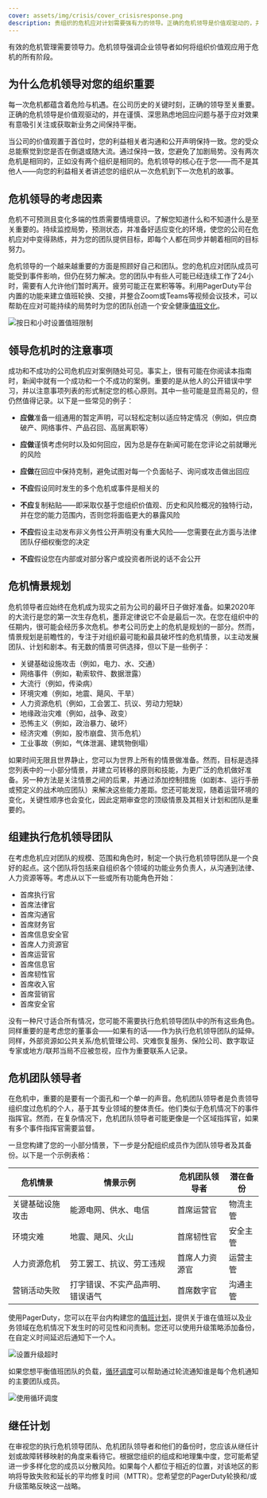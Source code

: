 ```yaml
---
cover: assets/img/crisis/cover_crisisresponse.png
description: 贵组织的危机应对计划需要强有力的领导。正确的危机领导是价值观驱动的，并在谨慎、深思熟虑地回应问题与基于应对效果有意吸引关注或获取新业务之间保持平衡。
---
```


有效的危机管理需要领导力。危机领导强调企业领导者如何将组织价值观应用于危机的所有阶段。

## 为什么危机领导对您的组织重要
每一次危机都蕴含着危险与机遇。在公司历史的关键时刻，正确的领导至关重要。正确的危机领导是价值观驱动的，并在谨慎、深思熟虑地回应问题与基于应对效果有意吸引关注或获取新业务之间保持平衡。

当公司的价值观置于首位时，您的利益相关者沟通和公开声明保持一致。您的受众总能察觉到您是否在倒退或随大流。通过保持一致，您避免了加剧局势。没有两次危机是相同的，正如没有两个组织是相同的。危机领导的核心在于您——而不是其他人——向您的利益相关者讲述您的组织从一次危机到下一次危机的故事。

## 危机领导的考虑因素

危机不可预测且变化多端的性质需要情境意识。了解您知道什么和不知道什么是至关重要的。持续监控局势，预测状态，并准备好适应变化的环境，使您的公司在危机应对中变得熟练，并为您的团队提供目标，即每个人都在同步并朝着相同的目标努力。

危机领导的一个越来越重要的方面是照顾好自己和团队。您的危机应对团队成员可能受到事件影响，但仍在努力解决。您的团队中有些人可能已经连续工作了24小时，需要有人允许他们暂时离开。疲劳可能正在累积等等。利用PagerDuty平台内置的功能来建立值班轮换、交接，并整合Zoom或Teams等视频会议技术，可以帮助在应对可能持续的局势时为您的团队创造一个安全健康[值班文化](https://goingoncall.pagerduty.com/culture/)。

![按日和小时设置值班限制](../assets/img/crisis/01_oncallrestrictions.png)

## 领导危机时的注意事项
成功和不成功的公司危机应对案例随处可见。事实上，很有可能在你阅读本指南时，新闻中就有一个成功和一个不成功的案例。重要的是从他人的公开错误中学习，并以注意事项列表的形式制定您的核心原则。其中一些可能是显而易见的，但仍然值得记录。以下是一些常见的例子：

- **应做**准备一组通用的暂定声明，可以轻松定制以适应特定情况（例如，供应商破产、网络事件、产品召回、高层离职等）

- **应做**谨慎考虑何时以及如何回应，因为总是存在新闻可能在您评论之前就曝光的风险

- **应做**在回应中保持克制，避免试图对每一个负面帖子、询问或攻击做出回应

- **不应**假设同时发生的多个危机或事件是相关的

- **不应**复制粘贴——即采取仅基于您组织价值观、历史和风险概况的独特行动，并在您的能力范围内，否则您将面临更大的暴露风险

- **不应**假设主动发布非义务性公开声明没有重大风险——您需要在此方面与法律团队仔细权衡您的决定

- **不应**假设您在内部或对部分客户或投资者所说的话不会公开

## 危机情景规划

危机领导者应始终在危机成为现实之前为公司的最坏日子做好准备。如果2020年的大流行是您的第一次生存危机，墨菲定律说它不会是最后一次。在您在组织中的任期内，很可能会经历多次危机。参考公司历史上的危机是规划的一部分。然而，情景规划是前瞻性的，专注于对组织最可能和最具破坏性的危机情景，以主动发展团队、计划和剧本。有无数的情景可供选择，但以下是一些例子：

- 关键基础设施攻击（例如，电力、水、交通）
- 网络事件（例如，勒索软件、数据泄露）
- 大流行（例如，传染病）
- 环境灾难（例如，地震、飓风、干旱）
- 人力资源危机（例如，工会罢工、抗议、劳动力短缺）
- 地缘政治灾难（例如，战争、政变）
- 恐怖主义（例如，政治暴力、破坏）
- 经济灾难（例如，股市崩盘、货币危机）
- 工业事故（例如，气体泄漏、建筑物倒塌）

如果时间无限且世界静止，您可以为世界上所有的情景做准备。然而，目标是选择您列表中的一小部分情景，并建立可转移的原则和技能，为更广泛的危机做好准备。另一种方法是关注情景之间的后果，并通过添加控制措施（如剧本、运行手册或预定义的战术响应团队）来解决这些能力差距。您还可能发现，随着运营环境的变化，关键性顺序也会变化，因此定期审查您的顶级情景及其相关计划和团队是重要的。

## 组建执行危机领导团队

在考虑危机应对团队的规模、范围和角色时，制定一个执行危机领导团队是一个良好的起点。这个团队将包括来自组织各个领域的功能业务负责人，从沟通到法律、人力资源等等。考虑从以下一些或所有功能角色开始：

- 首席执行官
- 首席法律官
- 首席沟通官
- 首席财务官
- 首席信息安全官
- 首席人力资源官
- 首席运营官
- 首席信息官
- 首席韧性官
- 首席收入官
- 首席营销官
- 首席安全官

没有一种尺寸适合所有情况，您可能不需要执行危机领导团队中的所有这些角色。同样重要的是考虑您的董事会——如果有的话——作为执行危机领导团队的延伸。同样，外部资源如公共关系/危机管理公司、灾难恢复服务、保险公司、数字取证专家或地方/联邦当局不应被忽视，应作为重要联系人记录。

## 危机团队领导者

在危机中，重要的是要有一个面孔和一个单一的声音。危机团队领导者是负责领导组织度过危机的个人，基于其专业领域的整体责任。他们类似于危机情况下的事件指挥官。然而，在复杂情况下，危机团队领导者可能更像是一个区域指挥官，如果有多个事件指挥官需要监督。

一旦您构建了您的一小部分情景，下一步是分配组织成员作为团队领导者及其备份。以下是一个示例表格：

| **危机情景** | **情景示例** | **危机团队领导者** | **潜在备份** |
| ------------------- | --------------------- | ---------------------- | -------------------- |
| 关键基础设施攻击 | 能源电网、供水、电信 | 首席运营官 | 物流主管 |
| 环境灾难 | 地震、飓风、火山 | 首席韧性官 | 安全主管 |
| 人力资源危机 | 劳工罢工、抗议、劳工违规 | 首席人力资源官 | 运营主管 |
| 营销活动失败 | 打字错误、不实产品声明、错误语气 | 首席数字官 | 沟通主管 |

使用PagerDuty，您可以在平台内构建您的[值班计划](https://support.pagerduty.com/docs/schedule-basics)，提供关于谁在值班以及业务领域在危机情况下发生时的可见性和问责制。您还可以使用升级策略添加备份，在自定义时间延迟后通知下一个人。

![设置升级超时](../assets/img/crisis/02_escalationtimeout.png)

如果您想平衡值班团队的负载，[循环调度](https://support.pagerduty.com/docs/round-robin-scheduling)可以帮助通过轮流通知谁是每个危机通知的主要团队成员。

![使用循环调度](../assets/img/crisis/03_roundrobin.png)

## 继任计划
在审视您的执行危机领导团队、危机团队领导者和他们的备份时，您应该从继任计划或故障转移映射的角度来看待它。根据您组织的组成和地理集中度，您可能希望进一步多样化您的成员以分散风险。如果每个人都位于相近的位置，对该地区的影响将导致失败和延长的平均修复时间（MTTR）。您希望您的PagerDuty轮换和/或升级策略反映这一战略。